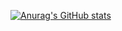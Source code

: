 [![Anurag's GitHub stats](https://github-readme-stats.vercel.app/api?username=SerialLain3170&theme=tokyonight&show_icons=true)](https://github.com/anuraghazra/github-readme-stats)
